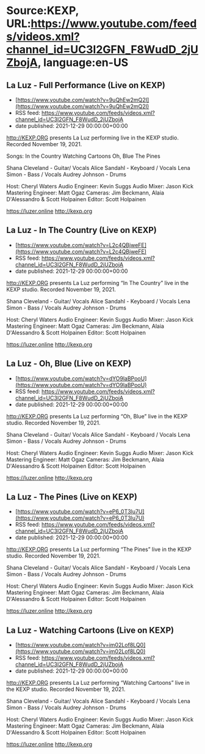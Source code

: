 # Source:KEXP, URL:https://www.youtube.com/feeds/videos.xml?channel_id=UC3I2GFN_F8WudD_2jUZbojA, language:en-US

## La Luz - Full Performance (Live on KEXP)
 - [https://www.youtube.com/watch?v=9uQhEw2mQ2I](https://www.youtube.com/watch?v=9uQhEw2mQ2I)
 - RSS feed: https://www.youtube.com/feeds/videos.xml?channel_id=UC3I2GFN_F8WudD_2jUZbojA
 - date published: 2021-12-29 00:00:00+00:00

http://KEXP.ORG presents La Luz performing live in the KEXP studio. Recorded November 19, 2021.

Songs:
In the Country
Watching Cartoons
Oh, Blue
The Pines

Shana Cleveland - Guitar/ Vocals
Alice Sandahl - Keyboard / Vocals
Lena Simon - Bass / Vocals
Audrey Johnson - Drums

Host: Cheryl Waters
Audio Engineer: Kevin Suggs
Audio Mixer: Jason Kick
Mastering Engineer: Matt Ogaz
Cameras: Jim Beckmann, Alaia D'Alessandro & Scott Holpainen
Editor: Scott Holpainen

https://luzer.online
http://kexp.org

## La Luz - In The Country (Live on KEXP)
 - [https://www.youtube.com/watch?v=L2c4QBjweFE](https://www.youtube.com/watch?v=L2c4QBjweFE)
 - RSS feed: https://www.youtube.com/feeds/videos.xml?channel_id=UC3I2GFN_F8WudD_2jUZbojA
 - date published: 2021-12-29 00:00:00+00:00

http://KEXP.ORG presents La Luz performing “In The Country” live in the KEXP studio. Recorded November 19, 2021.

Shana Cleveland - Guitar/ Vocals
Alice Sandahl - Keyboard / Vocals
Lena Simon - Bass / Vocals
Audrey Johnson - Drums

Host: Cheryl Waters
Audio Engineer: Kevin Suggs
Audio Mixer: Jason Kick
Mastering Engineer: Matt Ogaz
Cameras: Jim Beckmann, Alaia D'Alessandro & Scott Holpainen
Editor: Scott Holpainen

https://luzer.online
http://kexp.org

## La Luz - Oh, Blue (Live on KEXP)
 - [https://www.youtube.com/watch?v=dYO9laBPooU](https://www.youtube.com/watch?v=dYO9laBPooU)
 - RSS feed: https://www.youtube.com/feeds/videos.xml?channel_id=UC3I2GFN_F8WudD_2jUZbojA
 - date published: 2021-12-29 00:00:00+00:00

http://KEXP.ORG presents La Luz performing “Oh, Blue” live in the KEXP studio. Recorded November 19, 2021.

Shana Cleveland - Guitar/ Vocals
Alice Sandahl - Keyboard / Vocals
Lena Simon - Bass / Vocals
Audrey Johnson - Drums

Host: Cheryl Waters
Audio Engineer: Kevin Suggs
Audio Mixer: Jason Kick
Mastering Engineer: Matt Ogaz
Cameras: Jim Beckmann, Alaia D'Alessandro & Scott Holpainen
Editor: Scott Holpainen

https://luzer.online
http://kexp.org

## La Luz - The Pines (Live on KEXP)
 - [https://www.youtube.com/watch?v=eP6_0T3lu7U](https://www.youtube.com/watch?v=eP6_0T3lu7U)
 - RSS feed: https://www.youtube.com/feeds/videos.xml?channel_id=UC3I2GFN_F8WudD_2jUZbojA
 - date published: 2021-12-29 00:00:00+00:00

http://KEXP.ORG presents La Luz performing “The Pines” live in the KEXP studio. Recorded November 19, 2021.

Shana Cleveland - Guitar/ Vocals
Alice Sandahl - Keyboard / Vocals
Lena Simon - Bass / Vocals
Audrey Johnson - Drums

Host: Cheryl Waters
Audio Engineer: Kevin Suggs
Audio Mixer: Jason Kick
Mastering Engineer: Matt Ogaz
Cameras: Jim Beckmann, Alaia D'Alessandro & Scott Holpainen
Editor: Scott Holpainen

https://luzer.online
http://kexp.org

## La Luz - Watching Cartoons (Live on KEXP)
 - [https://www.youtube.com/watch?v=im02Lof8LQ0](https://www.youtube.com/watch?v=im02Lof8LQ0)
 - RSS feed: https://www.youtube.com/feeds/videos.xml?channel_id=UC3I2GFN_F8WudD_2jUZbojA
 - date published: 2021-12-29 00:00:00+00:00

http://KEXP.ORG presents La Luz performing “Watching Cartoons” live in the KEXP studio. Recorded November 19, 2021.

Shana Cleveland - Guitar/ Vocals
Alice Sandahl - Keyboard / Vocals
Lena Simon - Bass / Vocals
Audrey Johnson - Drums

Host: Cheryl Waters
Audio Engineer: Kevin Suggs
Audio Mixer: Jason Kick
Mastering Engineer: Matt Ogaz
Cameras: Jim Beckmann, Alaia D'Alessandro & Scott Holpainen
Editor: Scott Holpainen

https://luzer.online
http://kexp.org

